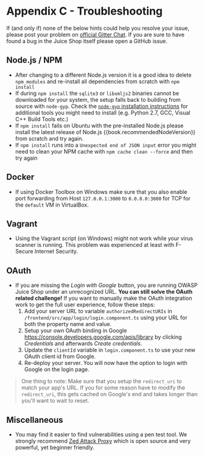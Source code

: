 # Appendix C - Troubleshooting

If (and only if) none of the below hints could help you resolve your
issue, please post your problem on
[official Gitter Chat](https://gitter.im/bkimminich/juice-shop). If you are sure to have found
a bug in the Juice Shop itself please open a GitHub issue.

## Node.js / NPM

- After changing to a different Node.js version it is a good idea to
  delete `npm_modules` and re-install all dependencies from scratch with
  `npm install`
- If during `npm install` the `sqlite3` or `libxmljs2` binaries cannot
  be downloaded for your system, the setup falls back to building from
  source with `node-gyp`. Check the
  [`node-gyp` installation instructions](https://github.com/nodejs/node-gyp#installation)
  for additional tools you might need to install (e.g. Python 2.7, GCC,
  Visual C++ Build Tools etc.)
- If `npm install` fails on Ubuntu with the pre-installed Node.js please
  install the latest release of Node.js {{book.recommendedNodeVersion}}
  from scratch and try again.
- If `npm install` runs into a `Unexpected end of JSON input` error you
  might need to clean your NPM cache with `npm cache clean --force` and
  then try again

## Docker

- If using Docker Toolbox on Windows make sure that you also enable port
  forwarding from Host `127.0.0.1:3000` to `0.0.0.0:3000` for TCP for
  the `default` VM in VirtualBox.

## Vagrant

- Using the Vagrant script (on Windows) might not work while your virus
  scanner is running. This problem was experienced at least with
  F-Secure Internet Security.

## OAuth

- If you are missing the _Login with Google_ button, you are running
  OWASP Juice Shop under an unrecognized URL. **You can still solve the
  OAuth related challenge!** If you want to manually make the OAuth
  integration work to get the full user experience, follow these steps:
  1. Add your server URL to variable `authorizedRedirectURIs` in
     `/frontend/src/app/login/login.component.ts` using your URL for
     both the property name and value.
  2. Setup your own OAuth binding in Google
     https://console.developers.google.com/apis/library by clicking
     _Credentials_ and afterwards _Create credentials_.
  3. Update the `clientId` variable in `login.component.ts` to use your
     new OAuth client id from Google.
  4. Re-deploy your server. You will now have the option to login with
     Google on the login page.

> One thing to note: Make sure that you setup the `redirect_uri` to
> match your app's URL. If you for some reason have to modify the
> `redirect_uri`, this gets cached on Google's end and takes longer than
> you'll want to wait to reset.

## Miscellaneous

- You may find it easier to find vulnerabilities using a pen test tool.
  We strongly recommend
  [Zed Attack Proxy](https://code.google.com/p/zaproxy/) which is open
  source and very powerful, yet beginner friendly.
